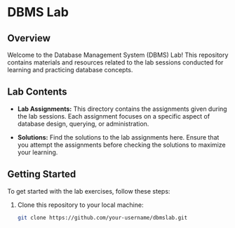 # DBMS Lab

## Overview

Welcome to the Database Management System (DBMS) Lab! This repository contains materials and resources related to the lab sessions conducted for learning and practicing database concepts.

## Lab Contents

- **Lab Assignments:** This directory contains the assignments given during the lab sessions. Each assignment focuses on a specific aspect of database design, querying, or administration.

- **Solutions:** Find the solutions to the lab assignments here. Ensure that you attempt the assignments before checking the solutions to maximize your learning.

## Getting Started

To get started with the lab exercises, follow these steps:

1. Clone this repository to your local machine:

   ```bash
   git clone https://github.com/your-username/dbmslab.git
